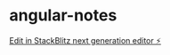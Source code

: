 # angular-notes

[Edit in StackBlitz next generation editor ⚡️](https://stackblitz.com/~/github.com/makeevolution/angular-notes)